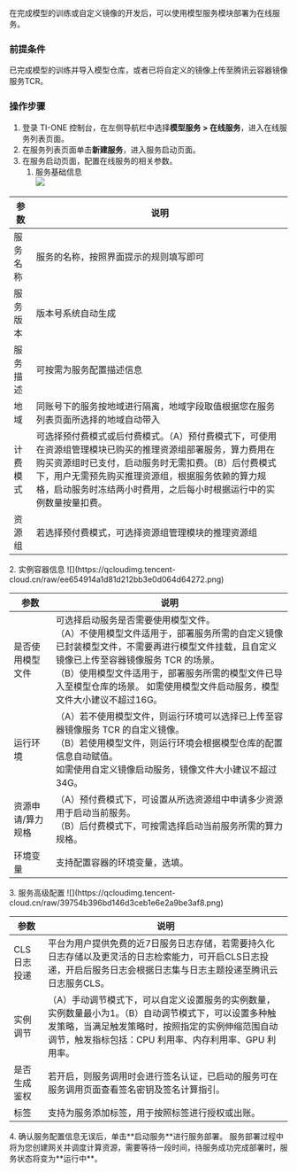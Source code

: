 

在完成模型的训练或自定义镜像的开发后，可以使用模型服务模块部署为在线服务。   

### 前提条件   
已完成模型的训练并导入模型仓库，或者已将自定义的镜像上传至腾讯云容器镜像服务TCR。

### 操作步骤   
1. 登录 TI-ONE 控制台，在左侧导航栏中选择**模型服务 > 在线服务**，进入在线服务列表页面。  
2. 在服务列表页面单击**新建服务**，进入服务启动页面。  
3. 在服务启动页面，配置在线服务的相关参数。    
	1. 服务基础信息  
![](https://qcloudimg.tencent-cloud.cn/raw/b7ae7f48eccee13f5a8e9c96609a20af.png)  
<table>
<thead>
<tr>
<th>参数</th>
<th>说明</th>
</tr>
</thead>
<tbody><tr>
<td>服务名称</td>
<td>服务的名称，按照界面提示的规则填写即可</td>
</tr>
<tr>
<td>服务版本</td>
<td>版本号系统自动生成</td>
</tr>
<tr>
<td>服务描述</td>
<td>可按需为服务配置描述信息</td>
</tr>
<tr>
<td>地域</td>
<td>同账号下的服务按地域进行隔离，地域字段取值根据您在服务列表页面所选择的地域自动带入</td>
</tr>
<tr>
<td>计费模式</td>
<td>可选择预付费模式或后付费模式。（A）预付费模式下，可使用在资源组管理模块已购买的推理资源组部署服务，算力费用在购买资源组时已支付，启动服务时无需扣费。（B）后付费模式下，用户无需预先购买推理资源组，根据服务依赖的算力规格，启动服务时冻结两小时费用，之后每小时根据运行中的实例数量按量扣费。</td>
</tr>
<tr>
<td>资源组</td>
<td>若选择预付费模式，可选择资源组管理模块的推理资源组</td>
</tr>
</tbody></table>
	2. 实例容器信息    
![](https://qcloudimg.tencent-cloud.cn/raw/ee654914a1d81d212bb3e0d064d64272.png)  
<table>
<thead>
<tr>
<th>参数</th>
<th>说明</th>
</tr>
</thead>
<tbody><tr>
<td>是否使用模型文件</td>
<td>可选择启动服务是否需要使用模型文件。<br>（A）不使用模型文件适用于，部署服务所需的自定义镜像已封装模型文件，不需要再进行模型文件挂载，且自定义镜像已上传至容器镜像服务 TCR 的场景。<br>（B）使用模型文件适用于，部署服务所需的模型文件已导入至模型仓库的场景。
如需使用模型文件启动服务，模型文件大小建议不超过16G。</td>
</tr>
<tr>
<td>运行环境</td>
<td>（A）若不使用模型文件，则运行环境可以选择已上传至容器镜像服务 TCR 的自定义镜像。<br>（B）若使用模型文件，则运行环境会根据模型仓库的配置信息自动赋值。<br>如需使用自定义镜像启动服务，镜像文件大小建议不超过34G。</td>
</tr>
<tr>
<td>资源申请/算力规格</td>
<td>（A）预付费模式下，可设置从所选资源组中申请多少资源用于启动当前服务。<br>（B）后付费模式下，可按需选择启动当前服务所需的算力规格。</td>
</tr>
<tr>
<td>环境变量</td>
<td>支持配置容器的环境变量，选填。</td>
</tr>
</tbody></table>
	3. 服务高级配置    
![](https://qcloudimg.tencent-cloud.cn/raw/39754b396bd146d3ceb1e6e2a9be3af8.png)  
<table>
<thead>
<tr>
<th>参数</th>
<th>说明</th>
</tr>
</thead>
<tbody><tr>
<td>CLS日志投递</td>
<td>平台为用户提供免费的近7日服务日志存储，若需要持久化日志存储以及更灵活的日志检索能力，可开启CLS日志投递，开启后服务日志会根据日志集与日志主题投递至腾讯云日志服务CLS。</td>
</tr>
<tr>
<td>实例调节</td>
<td>（A）手动调节模式下，可以自定义设置服务的实例数量，实例数量最小为1。（B）自动调节模式下，可以设置多种触发策略，当满足触发策略时，按照指定的实例伸缩范围自动调节，触发指标包括：CPU 利用率、内存利用率、GPU 利用率。</td>
</tr>
<tr>
<td>是否生成鉴权</td>
<td>若开启，则服务调用时会进行签名认证，已启动的服务可在服务调用页面查看签名密钥及签名计算指引。</td>
</tr>
<tr>
<td>标签</td>
<td>支持为服务添加标签，用于按照标签进行授权或出账。</td>
</tr>
</tbody></table>
4. 确认服务配置信息无误后，单击**启动服务**进行服务部署。  
服务部署过程中将为您创建网关并调度计算资源，需要等待一段时间，待服务成功完成部署时，服务状态将变为**运行中**。    
